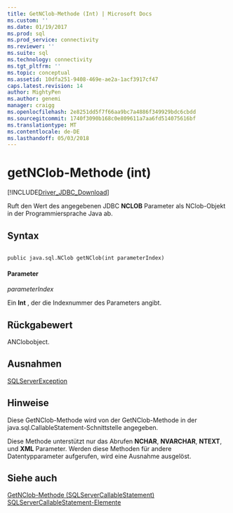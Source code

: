 ```yaml
---
title: GetNClob-Methode (Int) | Microsoft Docs
ms.custom: ''
ms.date: 01/19/2017
ms.prod: sql
ms.prod_service: connectivity
ms.reviewer: ''
ms.suite: sql
ms.technology: connectivity
ms.tgt_pltfrm: ''
ms.topic: conceptual
ms.assetid: 10dfa251-9408-469e-ae2a-1acf3917cf47
caps.latest.revision: 14
author: MightyPen
ms.author: genemi
manager: craigg
ms.openlocfilehash: 2e8251dd5f7f66aa9bc7a4886f349929bdc6cbdd
ms.sourcegitcommit: 1740f3090b168c0e809611a7aa6fd514075616bf
ms.translationtype: MT
ms.contentlocale: de-DE
ms.lasthandoff: 05/03/2018
---
```

# <a name="getnclob-method-int"></a>getNClob-Methode (int)
[!INCLUDE[Driver_JDBC_Download](../../../includes/driver_jdbc_download.md)]

  Ruft den Wert des angegebenen JDBC **NCLOB** Parameter als NClob-Objekt in der Programmiersprache Java ab.  
  
## <a name="syntax"></a>Syntax  
  
```  
  
public java.sql.NClob getNClob(int parameterIndex)  
```  
  
#### <a name="parameters"></a>Parameter  
 *parameterIndex*  
  
 Ein **Int** , der die Indexnummer des Parameters angibt.  
  
## <a name="return-value"></a>Rückgabewert  
 ANClobobject.  
  
## <a name="exceptions"></a>Ausnahmen  
 [SQLServerException](../../../connect/jdbc/reference/sqlserverexception-class.md)  
  
## <a name="remarks"></a>Hinweise  
 Diese GetNClob-Methode wird von der GetNClob-Methode in der java.sql.CallableStatement-Schnittstelle angegeben.  
  
 Diese Methode unterstützt nur das Abrufen **NCHAR**, **NVARCHAR**, **NTEXT**, und **XML** Parameter. Werden diese Methoden für andere Datentypparameter aufgerufen, wird eine Ausnahme ausgelöst.  
  
## <a name="see-also"></a>Siehe auch  
 [GetNClob-Methode &#40;SQLServerCallableStatement&#41;](../../../connect/jdbc/reference/getnclob-method-sqlservercallablestatement.md)   
 [SQLServerCallableStatement-Elemente](../../../connect/jdbc/reference/sqlservercallablestatement-members.md)  
  
  
